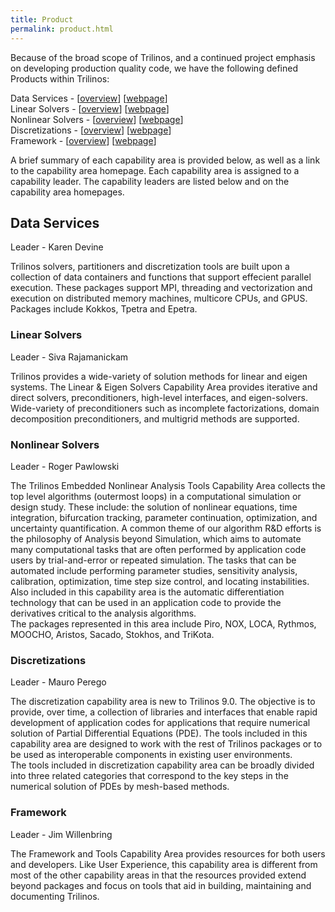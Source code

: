 ```yaml
---
title: Product
permalink: product.html
---
```


Because of the broad scope of Trilinos, and a continued project emphasis on developing production quality code, we have the following defined Products within Trilinos:

Data Services - [[overview](#data-services)] [[webpage](products/data.md)]  
Linear Solvers - [[overview](#linear-solvers)] [[webpage](products/linear.md)]      
Nonlinear Solvers - [[overview](#nonlinear-solvers)] [[webpage](products/nonlinear.md)]    
Discretizations - [[overview](#discretizations)] [[webpage](products/discretizations.md)]    
Framework - [[overview](#framework)] [[webpage](products/framework.md)]  

A brief summary of each capability area is provided below, as well as a link to the capability area homepage. Each capability area is assigned to a capability leader. The capability leaders are listed below and on the capability area homepages.

## Data Services
Leader - Karen Devine

Trilinos solvers, partitioners and discretization tools are built upon a collection of data containers and functions that support effecient parallel execution.  These packages support MPI, threading and vectorization and execution on distributed memory machines, multicore CPUs, and GPUS.
Packages include Kokkos, Tpetra and Epetra.

### Linear Solvers
Leader - Siva Rajamanickam

Trilinos provides a wide-variety of solution methods for linear and eigen systems. The Linear & Eigen Solvers Capability Area provides iterative and direct solvers, preconditioners, high-level interfaces, and eigen-solvers. Wide-variety of  preconditioners such as incomplete factorizations, domain decomposition preconditioners, and multigrid methods are supported. <a name="NonlinearSolvers"></a>

### Nonlinear Solvers
Leader - Roger Pawlowski

The Trilinos Embedded Nonlinear Analysis Tools Capability Area collects the top level algorithms (outermost loops) in a computational simulation or design study. These include: the solution of nonlinear equations, time integration, bifurcation tracking, parameter continuation, optimization, and uncertainty quantification. A common theme of our algorithm R&D efforts is the philosophy of Analysis beyond Simulation, which aims to automate many computational tasks that are often performed by application code users by trial-and-error or repeated simulation. The tasks that can be automated include performing parameter studies, sensitivity analysis, calibration, optimization, time step size control, and locating instabilities. Also included in this capability area is the automatic differentiation technology that can be used in an application code to provide the derivatives critical to the analysis algorithms.  
The packages represented in this area include Piro, NOX, LOCA, Rythmos, MOOCHO, Aristos, Sacado, Stokhos, and TriKota.

### Discretizations
Leader - Mauro Perego

The discretization capability area is new to Trilinos 9.0\. The objective is to provide, over time, a collection of libraries and interfaces that enable rapid development of application codes for applications that require numerical solution of Partial Differential Equations (PDE). The tools included in this capability area are designed to work with the rest of Trilinos packages or to be used as interoperable components in existing user environments.  
The tools included in discretization capability area can be broadly divided into three related categories that correspond to the key steps in the numerical solution of PDEs by mesh-based methods.<a name="ScalableLinearAlgebra"></a>

### Framework
Leader - Jim Willenbring

The Framework and Tools Capability Area provides resources for both users and developers. Like User Experience, this capability area is different from most of the other capability areas in that the resources provided extend beyond packages and focus on tools that aid in building, maintaining and documenting Trilinos.<a name="SoftwareEngineering"></a>
